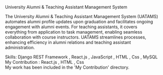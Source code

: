 University Alumni & Teaching Assistant Management System

The University Alumni & Teaching Assistant Management System (UATAMS) automates alumni profile updates upon graduation and facilitates ongoing engagement with alumni events. For teaching assistants, it covers everything from application to task management, enabling seamless collaboration with course instructors. UATAMS streamlines processes, enhancing efficiency in alumni relations and teaching assistant administration.

Skills: Django REST Framework , React.js , JavaScript , HTML , Css , MySQL </br>
My Contribution :  React.js , HTML , Css </br>
My work has been included in the 'My Contribution' directory.
